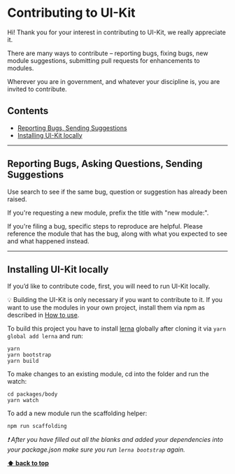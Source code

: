 Contributing to UI-Kit
======================

Hi! Thank you for your interest in contributing to UI-Kit, we really appreciate it.

There are many ways to contribute – reporting bugs, fixing bugs, new module suggestions, submitting pull requests for enhancements to modules.

Wherever you are in government, and whatever your discipline is, you are invited to contribute.


## Contents

* [Reporting Bugs, Sending Suggestions](#reporting-bugs-sending-suggestions)
* [Installing UI-Kit locally](#installing-ui-kit-locally)


----------------------------------------------------------------------------------------------------------------------------------------------------------------


## Reporting Bugs, Asking Questions, Sending Suggestions

Use search to see if the same bug, question or suggestion has already been raised.

If you're requesting a new module, prefix the title with "new module:".

If you're filing a bug, specific steps to reproduce are helpful. Please reference the module that has the bug, along with what you expected to see and what happened instead.


----------------------------------------------------------------------------------------------------------------------------------------------------------------


## Installing UI-Kit locally

If you’d like to contribute code, first, you will need to run UI-Kit locally.

💡 Building the UI-Kit is only necessary if you want to contribute to it. If you want to use the modules in your own project, install them via npm as described in [How to use](#how-to-use).

To build this project you have to install [lerna](https://github.com/lerna/lerna) globally after cloning it via `yarn global add lerna` and run:

```shell
yarn
yarn bootstrap
yarn build
```

To make changes to an existing module, cd into the folder and run the watch:

```shell
cd packages/body
yarn watch
```

To add a new module run the scaffolding helper:

```shell
npm run scaffolding
```

_❗ After you have filled out all the blanks and added your dependencies into your package.json make sure you run `lerna bootstrap` again._


**[⬆ back to top](#contents)**
